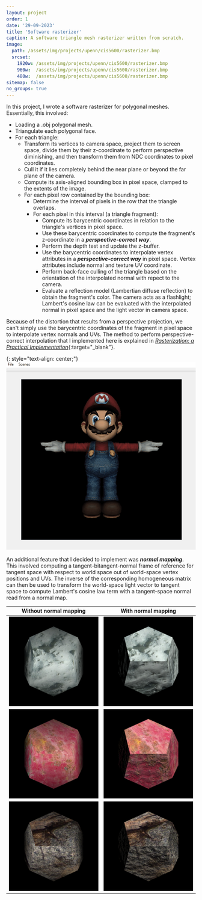 ```yaml
---
layout: project
order: 1
date: '29-09-2023'
title: 'Software rasterizer'
caption: A software triangle mesh rasterizer written from scratch.
image: 
  path: /assets/img/projects/upenn/cis5600/rasterizer.bmp
  srcset: 
    1920w: /assets/img/projects/upenn/cis5600/rasterizer.bmp
    960w:  /assets/img/projects/upenn/cis5600/rasterizer.bmp
    480w:  /assets/img/projects/upenn/cis5600/rasterizer.bmp
sitemap: false
no_groups: true
---
```


In this project, I wrote a software rasterizer for polygonal meshes. Essentially, this involved:

- Loading a .obj polygonal mesh.
- Triangulate each polygonal face.
- For each triangle:
    - Transform its vertices to camera space, project them to screen space, divide them by their z-coordinate to perform perspective diminishing, and then transform them from NDC coordinates to pixel coordinates.
    - Cull it if it lies completely behind the near plane or beyond the far plane of the camera.
    - Compute its axis-aligned bounding box in pixel space, clamped to the extents of the image.
    - For each pixel row contained by the bounding box:
        - Determine the interval of pixels in the row that the triangle overlaps.
        - For each pixel in this interval (a triangle fragment):
            - Compute its barycentric coordinates in relation to the triangle's vertices in pixel space.
            - Use these barycentric coordinates to compute the fragment's z-coordinate in a ***perspective-correct way***.
            - Perform the depth test and update the z-buffer.
            - Use the barycentric coordinates to interpolate vertex attributes in a ***perspective-correct way*** in pixel space. Vertex attributes include normal and texture UV coordinate.
            - Perform back-face culling of the triangle based on the orientation of the interpolated normal with repect to the camera.
            - Evaluate a reflection model (Lambertian diffuse reflection) to obtain the fragment's color. The camera acts as a flashlight; Lambert's cosine law can be evaluated with the interpolated normal in pixel space and the light vector in camera space.

Because of the distortion that results from a perspective projection, we can't simply use the barycentric coordinates of the fragment in pixel space to interpolate vertex normals and UVs. The method to perform perspective-correct interpolation that I implemented here is explained in [*Rasterization: a Practical Implementation*](https://www.scratchapixel.com/lessons/3d-basic-rendering/rasterization-practical-implementation/perspective-correct-interpolation-vertex-attributes.html){:target="_blank"}.

{: style="text-align: center;"}
![](/assets/img/projects/upenn/cis5600/rasterizer.gif)

An additional feature that I decided to implement was ***normal mapping***. This involved computing a tangent-bitangent-normal frame of reference for tangent space with respect to world space out of world-space vertex positions and UVs. The inverse of the corresponding homogeneous matrix can then be used to transform the world-space light vector to tangent space to compute Lambert's cosine law term with a tangent-space normal read from a normal map. 

| Without normal mapping    | With normal mapping |
| -------- | ------- |
| ![Without normal mapping](/assets/img/projects/upenn/cis5600/no_normal_mapping_stone.bmp) | ![With normal mapping](/assets/img/projects/upenn/cis5600/normal_mapping_stone.bmp)    |
| ![Without normal mapping](/assets/img/projects/upenn/cis5600/no_normal_mapping_wall.bmp) | ![With normal mapping](/assets/img/projects/upenn/cis5600/normal_mapping_wall.bmp)    |
| ![Without normal mapping](/assets/img/projects/upenn/cis5600/no_normal_mapping_rock.bmp) | ![With normal mapping](/assets/img/projects/upenn/cis5600/normal_mapping_rock.bmp)     |